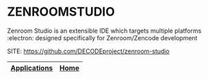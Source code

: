 # ZENROOMSTUDIO
 
 Zenroom Studio is an extensible IDE which targets multiple platforms :electron: designed specifically for Zenroom/Zencode development 
 
 SITE: https://github.com/DECODEproject/zenroom-studio

 | [Applications](https://portable-linux-apps.github.io/apps.html) | [Home](https://portable-linux-apps.github.io)
 | --- | --- |
